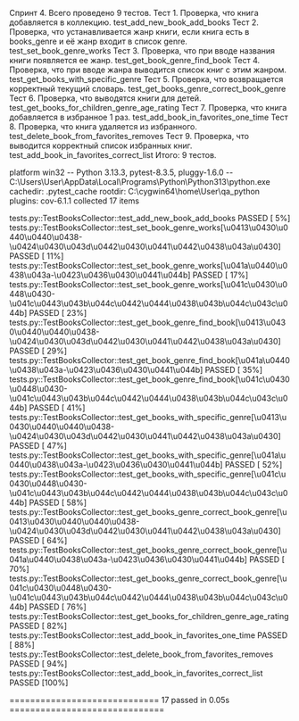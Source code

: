 Спринт 4.
Всего проведено 9 тестов.
Тест 1. Проверка, что книга добавляется в коллекцию. test_add_new_book_add_books
Тест 2. Проверка, что устанавливается жанр книги, если книга есть в books_genre и её жанр входит в список genre. test_set_book_genre_works
Тест 3. Проверка, что при вводе названия книги появляется ее жанр. test_get_book_genre_find_book
Тест 4. Проверка, что при вводе жанра выводится список книг с этим жанром. test_get_books_with_specific_genre
Тест 5. Проверка, что возвращается корректный текущий словарь. test_get_books_genre_correct_book_genre
Тест 6. Проверка, что выводятся книги для детей. test_get_books_for_children_genre_age_rating
Тест 7. Проверка, что книга добавляется в избранное 1 раз. test_add_book_in_favorites_one_time
Тест 8. Проверка, что книга удаляется из избранного. test_delete_book_from_favorites_removes
Тест 9. Проверка, что выводится корректный список избранных книг. test_add_book_in_favorites_correct_list
Итого: 9 тестов.

platform win32 -- Python 3.13.3, pytest-8.3.5, pluggy-1.6.0 -- C:\Users\User\AppData\Local\Programs\Python\Python313\python.exe
cachedir: .pytest_cache
rootdir: C:\cygwin64\home\User\qa_python
plugins: cov-6.1.1
collected 17 items

tests.py::TestBooksCollector::test_add_new_book_add_books PASSED         [  5%]
tests.py::TestBooksCollector::test_set_book_genre_works[\u0413\u0430\u0440\u0440\u0438-\u0424\u0430\u043d\u0442\u0430\u0441\u0442\u0438\u043a\u0430] PASSED [ 11%]
tests.py::TestBooksCollector::test_set_book_genre_works[\u041a\u0440\u0438\u043a-\u0423\u0436\u0430\u0441\u044b] PASSED [ 17%]
tests.py::TestBooksCollector::test_set_book_genre_works[\u041c\u0430\u0448\u0430-\u041c\u0443\u043b\u044c\u0442\u0444\u0438\u043b\u044c\u043c\u044b] PASSED [ 23%]
tests.py::TestBooksCollector::test_get_book_genre_find_book[\u0413\u0430\u0440\u0440\u0438-\u0424\u0430\u043d\u0442\u0430\u0441\u0442\u0438\u043a\u0430] PASSED [ 29%]
tests.py::TestBooksCollector::test_get_book_genre_find_book[\u041a\u0440\u0438\u043a-\u0423\u0436\u0430\u0441\u044b] PASSED [ 35%]
tests.py::TestBooksCollector::test_get_book_genre_find_book[\u041c\u0430\u0448\u0430-\u041c\u0443\u043b\u044c\u0442\u0444\u0438\u043b\u044c\u043c\u044b] PASSED [ 41%]
tests.py::TestBooksCollector::test_get_books_with_specific_genre[\u0413\u0430\u0440\u0440\u0438-\u0424\u0430\u043d\u0442\u0430\u0441\u0442\u0438\u043a\u0430] PASSED [ 47%]
tests.py::TestBooksCollector::test_get_books_with_specific_genre[\u041a\u0440\u0438\u043a-\u0423\u0436\u0430\u0441\u044b] PASSED [ 52%]
tests.py::TestBooksCollector::test_get_books_with_specific_genre[\u041c\u0430\u0448\u0430-\u041c\u0443\u043b\u044c\u0442\u0444\u0438\u043b\u044c\u043c\u044b] PASSED [ 58%]
tests.py::TestBooksCollector::test_get_books_genre_correct_book_genre[\u0413\u0430\u0440\u0440\u0438-\u0424\u0430\u043d\u0442\u0430\u0441\u0442\u0438\u043a\u0430] PASSED [ 64%]
tests.py::TestBooksCollector::test_get_books_genre_correct_book_genre[\u041a\u0440\u0438\u043a-\u0423\u0436\u0430\u0441\u044b] PASSED [ 70%]
tests.py::TestBooksCollector::test_get_books_genre_correct_book_genre[\u041c\u0430\u0448\u0430-\u041c\u0443\u043b\u044c\u0442\u0444\u0438\u043b\u044c\u043c\u044b] PASSED [ 76%]
tests.py::TestBooksCollector::test_get_books_for_children_genre_age_rating PASSED [ 82%]
tests.py::TestBooksCollector::test_add_book_in_favorites_one_time PASSED [ 88%]
tests.py::TestBooksCollector::test_delete_book_from_favorites_removes PASSED [ 94%]
tests.py::TestBooksCollector::test_add_book_in_favorites_correct_list PASSED [100%]

============================= 17 passed in 0.05s ==============================
